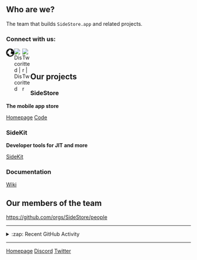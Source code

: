 <!-- 
Docs: How to use GitHub README and actions to auto-generate embedded content.
https://github.com/anuraghazra/github-readme-stats
https://www.youtube.com/watch?v=n6d4KHSKqGk
https://github.com/rahuldkjain/github-profile-readme-generator
 -->

## Who are we?

The team that builds `SideStore.app` and related projects.

### Connect with us:

<!--
[![Website](https://img.shields.io/website?label=sidestore.io&style=for-the-badge&url=https://sidestore.io)](https://sidestore.io)
[![Twitter Follow](https://img.shields.io/twitter/follow/sidestore_io?color=1DA1F2&logo=twitter&style=for-the-badge)](https://twitter.com/intent/follow?original_referer=https%3A%2F%2Fgithub.com%2Fsidestore&screen_name=sidestore)
[![GitHub Followers](https://img.shields.io/github/followers/sidestore?style=for-the-badge)]()
[![GitHub Sponsors](https://img.shields.io/github/sponsors/sidestore?style=for-the-badge
)]() 
-->

[<img align="left" alt="sidestore.io" width="22px" src="https://raw.githubusercontent.com/iconic/open-iconic/master/svg/globe.svg" />][website]
[<img align="left" alt="Discord | Discord" width="22px" src="https://cdn.jsdelivr.net/npm/simple-icons@v3/icons/discord.svg" />][discord]
[<img align="left" alt="Twitter | Twitter" width="22px" src="https://cdn.jsdelivr.net/npm/simple-icons@v3/icons/twitter.svg" />][twitter]

<br />
<br />

## Our projects

### SideStore

__The mobile app store__

[Homepage][website]
[Code][git.sidestore]

### SideKit

__Developer tools for JIT and more__

[SideKit][git.sidekit]

### Documentation

[Wiki][wiki]

## Our members of the team

https://github.com/orgs/SideStore/people

---

<details>
  <summary>:zap: Recent GitHub Activity</summary>

<!--START_SECTION:activity-->
1. 🗣 Commented on [#233](https://github.com/SideStore/SideStore/issues/233) in [SideStore/SideStore](https://github.com/SideStore/SideStore)
2. 🗣 Commented on [#233](https://github.com/SideStore/SideStore/issues/233) in [SideStore/SideStore](https://github.com/SideStore/SideStore)
3. 🗣 Commented on [#1023](https://github.com/SideStore/SideStore/issues/1023) in [SideStore/SideStore](https://github.com/SideStore/SideStore)
4. 🗣 Commented on [#1075](https://github.com/SideStore/SideStore/issues/1075) in [SideStore/SideStore](https://github.com/SideStore/SideStore)
5. 🗣 Commented on [#1075](https://github.com/SideStore/SideStore/issues/1075) in [SideStore/SideStore](https://github.com/SideStore/SideStore)
6. ❗️ Opened issue [#1075](https://github.com/SideStore/SideStore/issues/1075) in [SideStore/SideStore](https://github.com/SideStore/SideStore)
7. 🗣 Commented on [#907](https://github.com/SideStore/SideStore/issues/907) in [SideStore/SideStore](https://github.com/SideStore/SideStore)
8. ❗️ Closed issue [#991](https://github.com/SideStore/SideStore/issues/991) in [SideStore/SideStore](https://github.com/SideStore/SideStore)
9. ❗️ Closed issue [#1006](https://github.com/SideStore/SideStore/issues/1006) in [SideStore/SideStore](https://github.com/SideStore/SideStore)
10. ❗️ Closed issue [#1000](https://github.com/SideStore/SideStore/issues/1000) in [SideStore/SideStore](https://github.com/SideStore/SideStore)
11. ❗️ Closed issue [#1042](https://github.com/SideStore/SideStore/issues/1042) in [SideStore/SideStore](https://github.com/SideStore/SideStore)
12. ❗️ Closed issue [#1023](https://github.com/SideStore/SideStore/issues/1023) in [SideStore/SideStore](https://github.com/SideStore/SideStore)
13. ❗️ Closed issue [#1070](https://github.com/SideStore/SideStore/issues/1070) in [SideStore/SideStore](https://github.com/SideStore/SideStore)
14. ❗️ Closed issue [#1046](https://github.com/SideStore/SideStore/issues/1046) in [SideStore/SideStore](https://github.com/SideStore/SideStore)
15. ❗️ Closed issue [#28](https://github.com/SideStore/StosVPN/issues/28) in [SideStore/StosVPN](https://github.com/SideStore/StosVPN)
16. 🗣 Commented on [#11](https://github.com/SideStore/StosVPN/issues/11) in [SideStore/StosVPN](https://github.com/SideStore/StosVPN)
17. 🗣 Commented on [#156](https://github.com/SideStore/SideStore/issues/156) in [SideStore/SideStore](https://github.com/SideStore/SideStore)
18. 🗣 Commented on [#156](https://github.com/SideStore/SideStore/issues/156) in [SideStore/SideStore](https://github.com/SideStore/SideStore)
19. 🗣 Commented on [#227](https://github.com/SideStore/SideStore/issues/227) in [SideStore/SideStore](https://github.com/SideStore/SideStore)
20. 🗣 Commented on [#1046](https://github.com/SideStore/SideStore/issues/1046) in [SideStore/SideStore](https://github.com/SideStore/SideStore)
<!--END_SECTION:activity-->

</details>

---

[Homepage][patreon] [Discord][discord] [Twitter][twitter]

<!--
- [Patreon][patreon]
- [OpenCollective][opencollective]
- [YouTube][youtube]
-->

[website]: https://sidestore.io
[wiki]: https://wiki.sidestore.io
[twitter]: https://twitter.com/sidestore_io
[discord]: https://discord.gg/sidestore-949183273383395328
[youtube]: https://youtube.com/TODO
[patreon]: https://www.patreon.com/SideStore
[opencollective]: https://opencollective.com/TODO
[git.sidestore]: https://github.com/SideStore/SideStore/
[git.sidekit]: https://github.com/SideStore/SideKit

